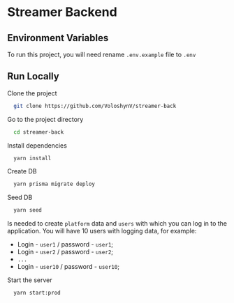 # Streamer Backend

## Environment Variables

To run this project, you will need rename `.env.example` file to `.env`

## Run Locally

Clone the project

```bash
  git clone https://github.com/VoloshynV/streamer-back
```

Go to the project directory

```bash
  cd streamer-back
```

Install dependencies

```bash
  yarn install
```

Create DB

```bash
  yarn prisma migrate deploy
```

Seed DB

```bash
  yarn seed
```

Іs needed to create `platform` data and `users` with which you can log in to the application.
You will have 10 users with logging data, for example:

- Login - `user1` / password - `user1`;
- Login - `user2` / password - `user2`;
- `...`
- Login - `user10` / password - `user10`;

Start the server

```bash
  yarn start:prod
```
